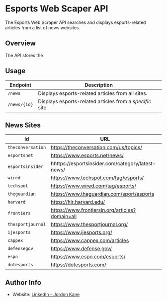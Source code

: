 # Esports Web Scaper API
The Esports Web Scraper API searches and displays esports-related articles from a list of news websites.
## Overview
The API stores the 
## Usage
| Endpoint | Description |
| --- | --- |
| `/news` | Displays esports-related articles from all sites. |
| `/news/{id}` | Displays esports-related articles from a *specific* site. 
## News Sites
| Id | URL |
| --- | --- |
| `theconversation` | https://theconversation.com/us/topics/ |
| `esportsnet` | https://www.esports.net/news/ |
| `esportsinsider` | hhttps://esportsinsider.com/category/latest-news/ |
| `wired` | https://www.techspot.com/tag/esports/ |
| `techspot` | https://www.wired.com/tag/esports/ |
| `theguardian` | https://www.theguardian.com/sport/esports |
| `harvard` | https://hir.harvard.edu/ |
| `frontiers` | https://www.frontiersin.org/articles?domain=all |
| `thesportjournal` | https://www.thesportjournal.org/ |
| `ijesports` | https://www.ijesports.org/ |
| `cappex` | https://www.cappex.com/articles |
| `defensegov` | https://www.defense.gov/ |
| `espn` | https://www.espn.com/esports/ |
| `dotesports` | https://dotesports.com/ |
## Author Info
- Website: [LinkedIn - Jordon Kane](https://www.linkedin.com/in/jordonkane/)
